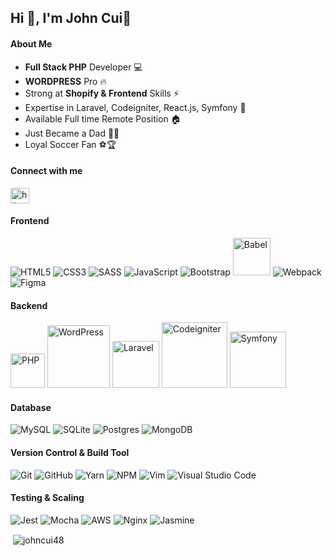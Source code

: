 ## Hi 👋, I'm John Cui🌱

#### About Me 
- <strong>Full Stack PHP</strong> Developer 💻
- <strong>WORDPRESS</strong> Pro 🔥
- Strong at <strong>Shopify & Frontend</strong> Skills ⚡
- Expertise in Laravel, Codeigniter, React.js, Symfony 🚦
- Available Full time Remote Position 🏠 
- Just Became a Dad 💖👨 
- Loyal Soccer Fan ⚽🏆 

#### Connect with me
<a href="https://www.linkedin.com/in/johncui48/" rel="nofollow"><img align="center" src="https://raw.githubusercontent.com/rahuldkjain/github-profile-readme-generator/master/src/images/icons/Social/linked-in-alt.svg" alt="https://www.linkedin.com/in/johncui48/" height="25" width="30" style="max-width: 100%;"></a>


#### Frontend 
![HTML5](https://img.shields.io/badge/html5-%23E34F26.svg?style=flat&logo=html5&logoColor=white)
![CSS3](https://img.shields.io/badge/css3-%231572B6.svg?style=flat&logo=css3&logoColor=white)
![SASS](https://img.shields.io/badge/SASS-hotpink.svg?style=flat&logo=SASS&logoColor=white)
![JavaScript](https://img.shields.io/badge/javascript-%23323330.svg?style=flat&logo=javascript&logoColor=%23F7DF1E)
![Bootstrap](https://img.shields.io/badge/bootstrap-%23563D7C.svg?style=flat&logo=bootstrap&logoColor=white)
<img alt="Babel" src="https://img.shields.io/badge/Babel-F9DC3e?style=for-the-badge&logo=babel&logoColor=black" height="auto" width="60" />
![Webpack](https://img.shields.io/badge/webpack-%238DD6F9.svg?style=flat&logo=webpack&logoColor=black)
![Figma](https://img.shields.io/badge/figma-%23F24E1E.svg?style=flat&logo=figma&logoColor=white)


#### Backend
<img alt="PHP" src="https://img.shields.io/badge/PHP-777BB4?style=for-the-badge&logo=php&logoColor=white" height="auto" width="55" /> <img alt="WordPress" src="https://img.shields.io/badge/WordPress-%23117AC9.svg?style=for-the-badge&logo=WordPress&logoColor=white" height="auto" width="100" /> <img alt="Laravel" src="https://img.shields.io/badge/laravel-%23FF2D20.svg?style=for-the-badge&logo=laravel&logoColor=white" height="auto" width="75" /> <img alt="Codeigniter" src="https://img.shields.io/badge/CodeIgniter-%23EF4223.svg?style=for-the-badge&logo=codeIgniter&logoColor=white" height="auto" width="105" /> <img alt="Symfony" src="https://img.shields.io/badge/symfony-%23000000.svg?style=for-the-badge&logo=symfony&logoColor=white" height="auto" width="90" />


#### Database
![MySQL](https://img.shields.io/badge/mysql-%2300f.svg?style=flat&logo=mysql&logoColor=white)
![SQLite](https://img.shields.io/badge/sqlite-%2307405e.svg?style=flat&logo=sqlite&logoColor=white)
![Postgres](https://img.shields.io/badge/postgres-%23316192.svg?style=flat&logo=postgresql&logoColor=white)
![MongoDB](https://img.shields.io/badge/MongoDB-%234ea94b.svg?style=flat&logo=mongodb&logoColor=white)


#### Version Control & Build Tool
![Git](https://img.shields.io/badge/git-%23F05033.svg?style=flat&logo=git&logoColor=white)
![GitHub](https://img.shields.io/badge/github-%23121011.svg?style=flat&logo=github&logoColor=white)
![Yarn](https://img.shields.io/badge/yarn-%232C8EBB.svg?style=flat&logo=yarn&logoColor=white)
![NPM](https://img.shields.io/badge/NPM-%23000000.svg?style=flat&logo=npm&logoColor=white)
![Vim](https://img.shields.io/badge/VIM-%2311AB00.svg?style=flat&logo=vim&logoColor=white)
![Visual Studio Code](https://img.shields.io/badge/VisualStudioCode-0078d7.svg?style=flat&logo=visual-studio-code&logoColor=white)


#### Testing & Scaling
![Jest](https://img.shields.io/badge/-jest-%23C21325?style=flat&logo=jest&logoColor=white)
![Mocha](https://img.shields.io/badge/-mocha-%238D6748?style=flat&logo=mocha&logoColor=white)
![AWS](https://img.shields.io/badge/AWS-%23FF9900.svg?style=flat&logo=amazon-aws&logoColor=white)
![Nginx](https://img.shields.io/badge/nginx-%23009639.svg?style=flat&logo=nginx&logoColor=white)
![Jasmine](https://img.shields.io/badge/jasmine-%238A4182.svg?style=flat&logo=jasmine&logoColor=white)

<p>&nbsp;<img align="center" src="https://github-readme-stats.vercel.app/api?username=johncui48&show_icons=true&locale=en&theme=dracula" alt="johncui48" /></p>

